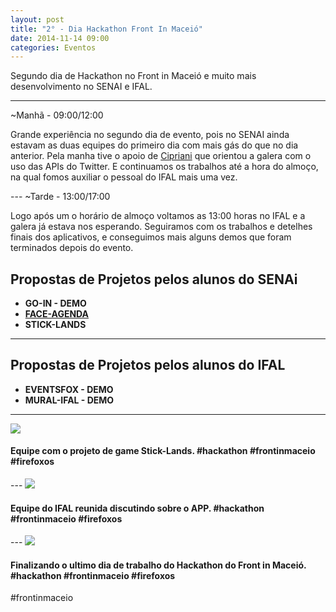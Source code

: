 ```yaml
---
layout: post
title: "2° - Dia Hackathon Front In Maceió"	
date: 2014-11-14 09:00
categories: Eventos
---
```


<p class="txt-post">
Segundo dia de Hackathon no Front in Maceió e muito mais desenvolvimento no SENAI e IFAL.
</p>

---		
~Manhã - 09:00/12:00
<p class="txt-post">
Grande experiência no segundo dia de evento, pois no SENAI ainda estavam as duas equipes do primeiro dia com mais gás do que no dia anterior. Pela manha tive o apoio de <a href="http://twitter.com/lfcipriani">Cipriani</a> que orientou a galera com o uso das APIs do Twitter. E continuamos os trabalhos até a hora do almoço, na qual fomos auxiliar o pessoal do IFAL mais uma vez.
</p>
---
~Tarde - 13:00/17:00
<p class="txt-post">
Logo após um o horário de almoço voltamos as 13:00 horas no IFAL e a galera já estava nos esperando. Seguiramos com os trabalhos e detelhes finais dos aplicativos, e conseguimos mais alguns demos que foram terminados depois do evento.
</p>

## Propostas de Projetos pelos alunos do SENAi
* **GO-IN - DEMO**
* **[FACE-AGENDA](https://marketplace.firefox.com/app/face-agenda)**
* **STICK-LANDS**
---
## Propostas de Projetos pelos alunos do IFAL
* **EVENTSFOX  - DEMO**
* **MURAL-IFAL  - DEMO**
---
   
<img src="http://rafaeltavares.co/public/img/posts/2_dia_hackathon_front_in_maceio.jpg"/>
<h4>
    Equipe com o projeto de game Stick-Lands. #hackathon #frontinmaceio #firefoxos
</h4>
---
<img src="http://rafaeltavares.co/public/img/posts/2_dia_hackathon_front_in_maceio_2.jpg"/>
<h4>
    Equipe do IFAL reunida discutindo sobre o APP. #hackathon #frontinmaceio #firefoxos
</h4>
---
<img src="http://rafaeltavares.co/public/img/posts/2_dia_hackathon_front_in_maceio_3.png"/>
<h4>
    Finalizando o ultimo dia de trabalho do Hackathon do Front in Maceió. #hackathon #frontinmaceio #firefoxos
</h4>
#frontinmaceio
